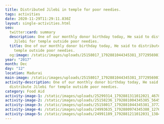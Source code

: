 ```yaml
---
title: Distributed Jilebi in temple for poor needies.
tags: activities
date: 2020-11-29T11:29:11.830Z
layout: single-activities.html
seo:
  twitter:card: summary
  description: One of our monthly donor birthday today, He said to distribute
    Jilebi for temple outside poor needies.
  title: One of our monthly donor birthday today, He said to distribute Jilebi for
    temple outside poor needies.
  og:image: /static/images/uploads/25158017_1792881044345381_3772956981459154496_n_1792881044345381.jpg
year: "2017"
month: Dec
day: "12"
location: Madurai
main-image: /static/images/uploads/25158017_1792881044345381_3772956981459154496_n_1792881044345381.jpg
activity-description: One of our monthly donor birthday today, He said to
  distribute Jilebi for temple outside poor needies.
category: Food Aid
activity-image-1: /static/images/uploads/25299314_1792881311012021_4678503606179412054_n_1792881311012021.jpg
activity-image-2: /static/images/uploads/25158236_1792881004345385_5645611499964123720_n_1792881004345385.jpg
activity-image-3: /static/images/uploads/25158017_1792881044345381_3772956981459154496_n_1792881044345381.jpg
activity-image-4: /static/images/uploads/24993635_1792880974345388_1276262835560486942_n_1792880974345388.jpg
activity-image-5: /static/images/uploads/24991189_1792881211012031_1384785474833118342_n_1792881211012031.jpg
---
```

